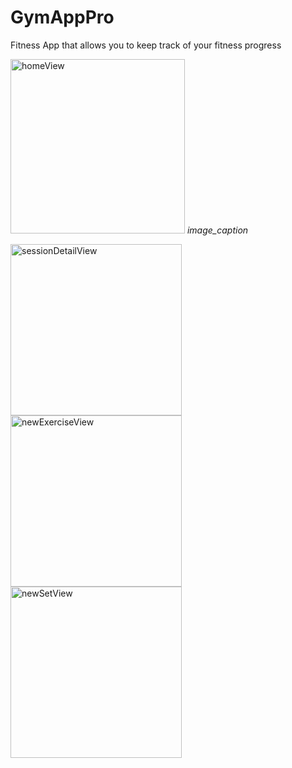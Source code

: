 # GymAppPro
Fitness App that allows you to keep track of your fitness progress

<p>
    <img width="279" alt="homeView" src="https://user-images.githubusercontent.com/60410024/179602657-17920b4e-772a-4c91-971a-8171f144f019.png">
    <em>image_caption</em>
</p>
<img width="274" alt="sessionDetailView" src="https://user-images.githubusercontent.com/60410024/179603188-e481c158-2b44-449a-ac09-4a28a411d8a6.png"><img width="274" alt="newExerciseView" src="https://user-images.githubusercontent.com/60410024/179603440-67475282-146c-4e35-a102-7ccb3f6b38e1.png"><img width="274" alt="newSetView" src="https://user-images.githubusercontent.com/60410024/179603639-f4a2da3e-1f20-42bd-b698-b0782bd91b9e.png">

